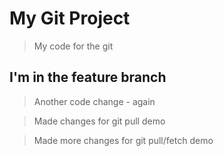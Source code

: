 # My Git Project

> My code for the git


## I'm in the feature branch

> Another code change - again

> Made changes for git pull demo

> Made more changes for git pull/fetch demo
